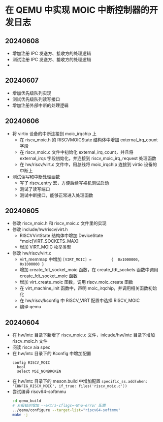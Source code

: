 # 在 QEMU 中实现 MOIC 中断控制器的开发日志

## 20240608

- 增加注册 IPC 发送方、接收方的处理逻辑
- 测试注册 IPC 发送方、接收方的处理逻辑
- 

## 20240607

- 增加优先级队列实现
- 测试优先级队列读写接口
- 增加注册外部中断的处理逻辑

## 20240606

- 将 virtio 设备的中断连接到 moic_irqchip 上
  - 在 riscv_moic.h 的 RISCVMOICState 结构体中增加 external_irq_count 字段
  - 在 riscv_moic.c 文件中初始化 external_irq_count，并且将 external_irqs 字段初始化，并连接到 riscv_moic_irq_request 处理函数
  - 在 hw/riscv/virt.c 文件中，用总线将 moic_irqchip 连接到 virtio 设备的中断上
- 测试读写和中断处理函数
  - 写了 riscv_entry 宏，方便后续写裸机测试启动
  - 测试了读写端口
  - 测试中断接口，能够正常进入处理函数

## 20240605

- 修改 riscv_moic.h 和 riscv_moic.c 文件里的实现
- 修改 include/hw/riscv/virt.h
  - RISCVVirtState 结构体中增加 DeviceState *moic[VIRT_SOCKETS_MAX]
  - 增加 VIRT_MOIC 枚举类型
- 修改 hw/riscv/virt.c 
  - virt_memmap 中增加 `[VIRT_MOIC] =         {  0x1000000,     0x1000000 }`
  - 增加 create_fdt_socket_moic 函数，在 create_fdt_sockets 函数中调用 create_fdt_socket_moic 函数
  - 增加 virt_create_moic 函数，调用 riscv_moic_create 函数
  - 在 virt_machine_init 函数中，声明 moic_irqchip，并调用相关函数初始化
  - 在 hw/riscv/kconfig 中 RISCV_VIRT 配置中选择 RISCV_MOIC
  - 编译 qemu

## 20240604

- 在 hw/intc 目录下新增了 riscv_moic.c 文件，inlcude/hw/intc 目录下增加 riscv_moic.h 文件
- 阅读 riscv aia spec
- 在 hw/intc 目录下的 Kconfig 中增加配置
  ```
  config RISCV_MOIC
    bool
    select MSI_NONBROKEN
  ```
- 在 hw/intc 目录下的 meson.build 中增加配置 `specific_ss.add(when: 'CONFIG_RISCV_MOIC', if_true: files('riscv_moic.c'))`
- 尝试编译 riscv64-softmmu
  ```sh
  cd qemu_build
  # 若报错则增加 --extra-cflags=-Wno-error 配置
  ../qemu/configure --target-list="riscv64-softmmu" 
  make -j
  ```
